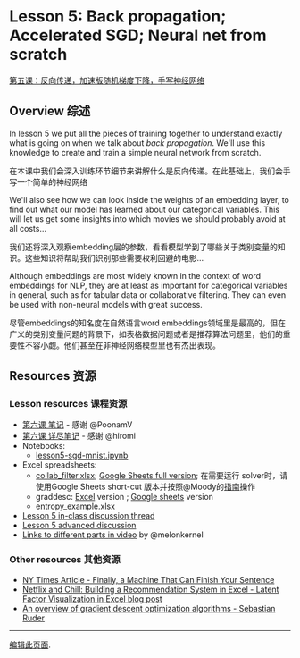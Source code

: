 # Lesson 5: Back propagation; Accelerated SGD; Neural net from scratch

[第五课：反向传递，加速版随机梯度下降，手写神经网络](https://forums.fast.ai/t/fast-ai-v3-2019/39325/72?u=daniel)

## Overview 综述
In lesson 5 we put all the pieces of training together to understand exactly what is going on when we talk about *back propagation*. We'll use this knowledge to create and train a simple neural network from scratch.

在本课中我们会深入训练环节细节来讲解什么是反向传递。在此基础上，我们会手写一个简单的神经网络

We'll also see how we can look inside the weights of an embedding layer, to find out what our model has learned about our categorical variables. This will let us get some insights into which movies we should probably avoid at all costs&hellip;

我们还将深入观察embedding层的参数，看看模型学到了哪些关于类别变量的知识。这些知识将帮助我们识别那些需要权利回避的电影...

Although embeddings are most widely known in the context of word embeddings for NLP, they are at least as important for categorical variables in general, such as for tabular data or collaborative filtering. They can even be used with non-neural models with great success.

尽管embeddings的知名度在自然语言word embeddings领域里是最高的，但在广义的类别变量问题的背景下，如表格数据问题或者是推荐算法问题里，他们的重要性不容小觑。他们甚至在非神经网络模型里也有杰出表现。

## Resources 资源

### Lesson resources 课程资源

- [第六课 笔记](https://forums.fast.ai/t/deep-learning-lesson-5-notes/31298) - 感谢 @PoonamV
- [第六课 详尽笔记](https://github.com/hiromis/notes/blob/master/Lesson5.md) - 感谢 @hiromi
- Notebooks:
  - [lesson5-sgd-mnist.ipynb](https://nbviewer.jupyter.org/github/fastai/course-v3/blob/master/nbs/dl1/lesson5-sgd-mnist.ipynb)
- Excel spreadsheets:
  - [collab_filter.xlsx](https://github.com/fastai/course-v3/blob/master/files/xl/collab_filter.xlsx);
[Google Sheets full version](https://docs.google.com/spreadsheets/d/1oxY9bxgLPutRidhTrucFeg5Il0Jq7UdMJgR3igTtbPU/edit#gid=1748360111); 在需要运行 solver时，请使用Google Sheets short-cut 版本并按照@Moody的[指南](https://forums.fast.ai/t/google-sheets-versions-of-spreadsheets/10424/7)操作
  - graddesc: [Excel](https://github.com/fastai/course-v3/blob/master/files/xl/graddesc.xlsm) version ; [Google sheets](https://docs.google.com/spreadsheets/d/1uUwjwDgTvsxW7L1uPzpulGlUTaLOm8b-R_v0HIUmAvY/edit?usp=sharing) version
  - [entropy_example.xlsx](https://github.com/fastai/course-v3/blob/master/files/xl/entropy_example.xlsx)
- [Lesson 5 in-class discussion thread](https://forums.fast.ai/t/lesson-5-discussion-thread/30864)
- [Lesson 5 advanced discussion](https://forums.fast.ai/t/lesson-5-further-discussion/30865)
- [Links to different parts in video](https://forums.fast.ai/t/lesson-5-links-to-different-parts-in-video/30891) by @melonkernel

### Other resources 其他资源

- [NY Times Article - Finally, a Machine That Can Finish Your Sentence](https://www.nytimes.com/2018/11/18/technology/artificial-intelligence-language.html)
- [Netflix and Chill: Building a Recommendation System in Excel - Latent Factor Visualization in Excel blog post](https://towardsdatascience.com/netflix-and-chill-building-a-recommendation-system-in-excel-c69b33c914f4)
- [An overview of gradient descent optimization algorithms - Sebastian Ruder](http://ruder.io/optimizing-gradient-descent/)

---

[编辑此页面](https://github.com/fastai/course-v3/edit/master/files/dl-2019/notes/notes-1-5.md).
